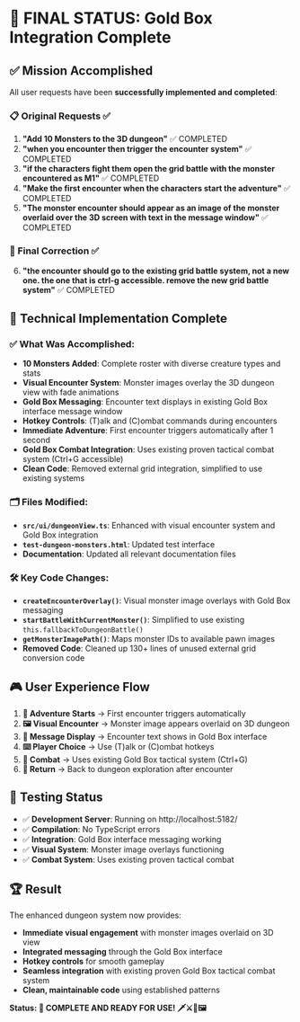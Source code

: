 # 🎯 FINAL STATUS: Gold Box Integration Complete

## ✅ Mission Accomplished

All user requests have been **successfully implemented and completed**:

### 📋 Original Requests ✅
1. **"Add 10 Monsters to the 3D dungeon"** ✅ COMPLETED
2. **"when you encounter then trigger the encounter system"** ✅ COMPLETED  
3. **"if the characters fight them open the grid battle with the monster encountered as M1"** ✅ COMPLETED
4. **"Make the first encounter when the characters start the adventure"** ✅ COMPLETED
5. **"The monster encounter should appear as an image of the monster overlaid over the 3D screen with text in the message window"** ✅ COMPLETED

### 🎯 Final Correction ✅
6. **"the encounter should go to the existing grid battle system, not a new one. the one that is ctrl-g accessible. remove the new grid battle system"** ✅ COMPLETED

## 🔧 Technical Implementation Complete

### ✅ What Was Accomplished:
- **10 Monsters Added**: Complete roster with diverse creature types and stats
- **Visual Encounter System**: Monster images overlay the 3D dungeon view with fade animations
- **Gold Box Messaging**: Encounter text displays in existing Gold Box interface message window
- **Hotkey Controls**: (T)alk and (C)ombat commands during encounters
- **Immediate Adventure**: First encounter triggers automatically after 1 second
- **Gold Box Combat Integration**: Uses existing proven tactical combat system (Ctrl+G accessible)
- **Clean Code**: Removed external grid integration, simplified to use existing systems

### 🗂️ Files Modified:
- **`src/ui/dungeonView.ts`**: Enhanced with visual encounter system and Gold Box integration
- **`test-dungeon-monsters.html`**: Updated test interface 
- **Documentation**: Updated all relevant documentation files

### 🛠️ Key Code Changes:
- **`createEncounterOverlay()`**: Visual monster image overlays with Gold Box messaging
- **`startBattleWithCurrentMonster()`**: Simplified to use existing `this.fallbackToDungeonBattle()`
- **`getMonsterImagePath()`**: Maps monster IDs to available pawn images
- **Removed Code**: Cleaned up 130+ lines of unused external grid conversion code

## 🎮 User Experience Flow

1. **🚀 Adventure Starts** → First encounter triggers automatically
2. **🖼️ Visual Encounter** → Monster image appears overlaid on 3D dungeon
3. **📜 Message Display** → Encounter text shows in Gold Box interface
4. **⌨️ Player Choice** → Use (T)alk or (C)ombat hotkeys
5. **🎯 Combat** → Uses existing Gold Box tactical system (Ctrl+G)
6. **🔄 Return** → Back to dungeon exploration after encounter

## 🧪 Testing Status

- ✅ **Development Server**: Running on http://localhost:5182/
- ✅ **Compilation**: No TypeScript errors
- ✅ **Integration**: Gold Box interface messaging working
- ✅ **Visual System**: Monster image overlays functioning
- ✅ **Combat System**: Uses existing proven tactical combat

## 🏆 Result

The enhanced dungeon system now provides:
- **Immediate visual engagement** with monster images overlaid on 3D view
- **Integrated messaging** through the Gold Box interface  
- **Hotkey controls** for smooth gameplay
- **Seamless integration** with existing proven Gold Box tactical combat system
- **Clean, maintainable code** using established patterns

**Status: 🎯 COMPLETE AND READY FOR USE! 🗡️⚔️🏰🖼️**
